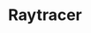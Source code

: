 ---
layout: default
title: Raytracer
permalink: /projects/project_5/
tag: side
showcaseImage: proj_raytracer.png
projectUrl: https://github.com/tommai78101/Raytracer
isCurrentProject: false
dateOfCreation: 2014/11/22
jsid: project007
summary: A 2.5D (pseudo 3D) rendering project to understand light diffusion, light reflection, material properties, and other lighting effects. Uses raytracing techniques to calculate the pixel colors by tracing each ray from the pixel position to the light source. For academic purposes only. Written in C++ using Win32 API.
---